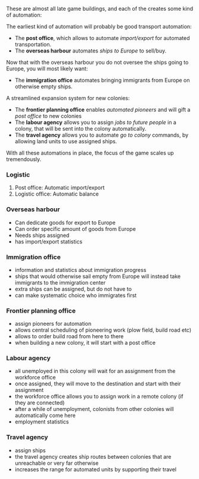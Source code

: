 These are almost all late game buildings, and each of the creates some kind of automation:

The earliest kind of automation will probably be good transport automation:
- The **post office**, which allows to automate *import/export* for automated transportation.
- The **overseas harbour** automates *ships to Europe* to sell/buy.

Now that with the overseas harbour you do not oversee the ships going to Europe, you will most likely want:
- The **immigration office** automates bringing immigrants from Europe on otherwise empty ships.

A streamlined expansion system for new colonies:
- The **frontier planning office** enables *automated pioneers* and will gift a *post office* to new colonies
- The **labour agency** allows you to assign *jobs to future people* in a colony, that will be sent into the colony automatically.
- The **travel agency** allows you to automate *go to colony* commands, by allowing land units to use assigned ships.

With all these automations in place, the focus of the game scales up tremendously.

### Logistic
1. Post office: Automatic import/export
2. Logistic office: Automatic balance
### Overseas harbour
- Can dedicate goods for export to Europe
- Can order specific amount of goods from Europe
- Needs ships assigned
- has import/export statistics
### Immigration office
- information and statistics about immigration progress
- ships that would otherwise sail empty from Europe
will instead take immigrants to the immigration center
- extra ships can be assigned, but do not have to
- can make systematic choice who immigrates first
### Frontier planning office
- assign pioneers for automation
- allows central scheduling of pioneering work (plow field, build road etc)
- allows to order build road from here to there
- when building a new colony, it will start with a post office
### Labour agency
- all unemployed in this colony will wait for an assignment from the workforce office
- once assigned, they will move to the destination and start with their assignment
- the workforce office allows you to assign work in a remote colony (if they are connected)
- after a while of unemployment, colonists from other colonies will automatically come here
- employment statistics
### Travel agency
- assign ships
- the travel agency creates ship routes between colonies that are unreachable or very far otherwise
- increases the range for automated units by supporting their travel
